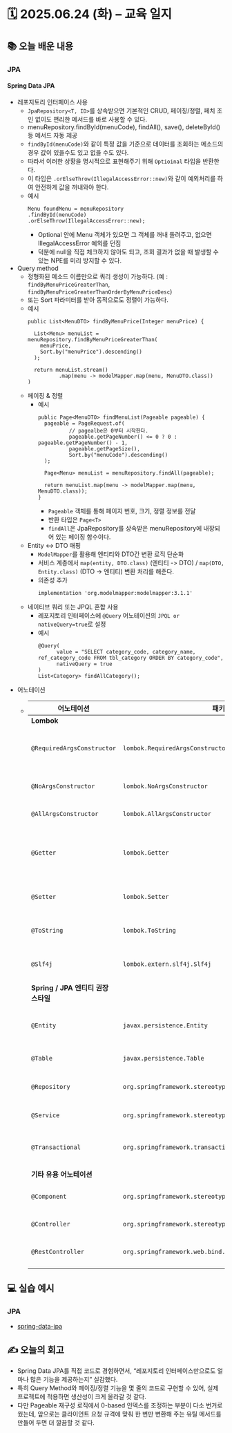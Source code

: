 # 🗓️ 2025.06.24 (화) – 교육 일지

## 📚 오늘 배운 내용
### JPA
#### Spring Data JPA
- 레포지토리 인터페이스 사용
  - `JpaRepository<T, ID>`를 상속받으면 기본적인 CRUD, 페이징/정렬, 페치 조인 없이도 편리한 메서드를 바로 사용할 수 있다.
  - menuRepository.findById(menuCode), findAll(), save(), deleteById() 등 메서드 자동 제공
  - `findById(menuCode)`와 같이 특정 값을 기준으로 데이터를 조회하는 메소드의 경우 값이 있을수도 있고 없을 수도 있다.
  - 따라서 이러한 상황을 명시적으로 표현해주기 위해 `Optioinal` 타입을 반환한다.
  - 이 타입은 `.orElseThrow(IllegalAccessError::new)`와 같이 예외처리를 하여 안전하게 값을 꺼내와야 한다.
  - 예시
    ```
    Menu foundMenu = menuRepository
    .findById(menuCode)
    .orElseThrow(IllegalAccessError::new);
    ```
    - Optional 안에 Menu 객체가 있으면 그 객체를 꺼내 돌려주고, 없으면 IllegalAccessError 예외를 던짐
    - 덕분에 null을 직접 체크하지 않아도 되고, 조회 결과가 없을 때 발생할 수 있는 NPE를 미리 방지할 수 있다.
- Query method
  - 정형화된 메소드 이름만으로 쿼리 생성이 가능하다. (예 : `findByMenuPriceGreaterThan`, `findByMenuPriceGreaterThanOrderByMenuPriceDesc`)
  - 또는 Sort 파라미터를 받아 동적으로도 정렬이 가능하다.
  - 예시
    ```
    public List<MenuDTO> findByMenuPrice(Integer menuPrice) {

      List<Menu> menuList = menuRepository.findByMenuPriceGreaterThan(
        menuPrice,
        Sort.by("menuPrice").descending()
      );

      return menuList.stream()
              .map(menu -> modelMapper.map(menu, MenuDTO.class))
    ) 
    ```
  - 페이징 & 정렬
    - 예시
      ```
      public Page<MenuDTO> findMenuList(Pageable pageable) {
        pageable = PageRequest.of(
                // pagealbe은 0부터 시작한다.
                pageable.getPageNumber() <= 0 ? 0 : pageable.getPageNumber() - 1,
                pageable.getPageSize(),
                Sort.by("menuCode").descending()
        );

        Page<Menu> menuList = menuRepository.findAll(pageable);

        return menuList.map(menu -> modelMapper.map(menu, MenuDTO.class));
      }
      ```
      - `Pageable` 객체를 통해 페이지 번호, 크기, 정렬 정보를 전달
      - 반환 타입은 `Page<T>`
      - `findAll`은 JpaRepository를 상속받은 menuRepository에 내장되어 있는 페이징 함수이다.
  - Entity <-> DTO 매핑
    - `ModelMapper`를 활용해 엔티티와 DTO간 변환 로직 단순화
    - 서비스 계층에서 `map(entity, DTO.class)` (엔티티 -> DTO) / `map(DTO, Entity.class)` (DTO -> 엔티티) 변환 처리를 해준다.
    - 의존성 추가
      ```
      implementation 'org.modelmapper:modelmapper:3.1.1'
      ```
  - 네이티브 쿼리 또는 JPQL 혼합 사용
    - 레포지토리 인터페이스에 `@Query` 어노테이션의 `JPQL or nativeQuery=true`로 설정
    - 예시
      ```
      @Query(
            value = "SELECT category_code, category_name, ref_category_code FROM tbl_category ORDER BY category_code",
            nativeQuery = true
      )
      List<Category> findAllCategory();
      ```
- 어노테이션
  - | 어노테이션                       | 패키지                                                        | 용도                                                      | 주요 옵션·주의사항                                                                            |
    | --------------------------- | ---------------------------------------------------------- | ------------------------------------------------------- | ------------------------------------------------------------------------------------- |
    | **Lombok**                  |                                                            |                                                         |                                                                                       |
    | `@RequiredArgsConstructor`  | `lombok.RequiredArgsConstructor`                           | `final` 또는 `@NonNull` 필드만을 인자로 받는 생성자를 자동 생성            | - DI용 `final` 필드 주입 시 간결<br/>- `static`·`transient` 필드는 제외                            |
    | `@NoArgsConstructor`        | `lombok.NoArgsConstructor`                                 | 매개변수 없는 기본 생성자 생성                                       | - `access` 옵션 가능 (`PUBLIC`, `PROTECTED`, `PRIVATE`)<br/>- JPA 엔티티에선 `PROTECTED` 권장    |
    | `@AllArgsConstructor`       | `lombok.AllArgsConstructor`                                | 모든 필드를 인자로 받는 생성자 생성                                    | - DTO 등에 유용하지만, 엔티티에는 과도한 생성자 생성 지양                                                   |
    | `@Getter`                   | `lombok.Getter`                                            | 모든 필드에 대한 getter 메서드 생성                                 | - 클래스 레벨 적용 시 모든 필드에 적용<br/>- 필요 없는 필드는 `@Getter(onMethod_={...})` 등으로 개별 제어 가능       |
    | `@Setter`                   | `lombok.Setter`                                            | 모든 필드에 대한 setter 메서드 생성                                 | - 변경 가능한 객체가 되므로 엔티티에는 지양<br/>- DTO나 빌더 패턴에서만 사용 권장                                   |
    | `@ToString`                 | `lombok.ToString`                                          | `toString()` 메서드 자동 생성                                  | - 연관관계(컬렉션 등) 필드는 순환참조 주의 → `exclude` 옵션으로 필드 제외                                      |
    | `@Slf4j`                    | `lombok.extern.slf4j.Slf4j`                                | `private static final org.slf4j.Logger log` 필드 자동 생성    | - 클래스 내 어디서나 `log.info()`, `log.error()` 등 바로 사용 가능                                   |
    | **Spring / JPA 엔티티 권장 스타일** |                                                            |                                                         |                                                                                       |
    | `@Entity`                   | `javax.persistence.Entity`                                 | JPA 엔티티 표시                                              | - 반드시 기본 생성자 필요 (`protected` 권장)<br/>- `@NoArgsConstructor(access = PROTECTED)` 함께 사용 |
    | `@Table`                    | `javax.persistence.Table`                                  | 매핑 테이블 정보 지정 (`name`, `schema`)                         | - 스키마나 복합 유니크 제약조건 등을 함께 정의할 때 사용                                                     |
    | `@Repository`               | `org.springframework.stereotype.Repository`                | DAO 계층 컴포넌트 표시 & 예외 변환                                  | - 예외를 `DataAccessException` 계층으로 변환<br/>- 스캔 시 레포지토리로 인지                              |
    | `@Service`                  | `org.springframework.stereotype.Service`                   | 비즈니스 로직 컴포넌트 표시                                         | - 트랜잭션 적용 대상 클래스에 주로 사용                                                               |
    | `@Transactional`            | `org.springframework.transaction.annotation.Transactional` | 트랜잭션 경계 설정 (`readOnly`, `propagation`, `rollbackFor` 등) | - 가급적 서비스 계층에 선언<br/>- 읽기 전용엔 `readOnly=true` 설정 권장                                   |
    | **기타 유용 어노테이션**             |                                                            |                                                         |                                                                                       |
    | `@Component`                | `org.springframework.stereotype.Component`                 | 일반 컴포넌트 표준 어노테이션                                        | - 특화된 `@Service`·`@Repository`·`@Controller` 대신 사용 가능                                 |
    | `@Controller`               | `org.springframework.stereotype.Controller`                | MVC 컨트롤러 표시                                             | - REST API엔 `@RestController` 권장                                                      |
    | `@RestController`           | `org.springframework.web.bind.annotation.RestController`   | `@Controller` + `@ResponseBody` 일괄 처리                   | - JSON/XML 응답 컨트롤러 작성 시 사용                                                            |
  

## 💻 실습 예시
### JPA
- [spring-data-jpa](../../JPA/chapter06-spring-data-jpa)

## ✍️ 오늘의 회고
- Spring Data JPA를 직접 코드로 경험하면서, “레포지토리 인터페이스만으로도 얼마나 많은 기능을 제공하는지” 실감했다.
- 특히 Query Method와 페이징/정렬 기능을 몇 줄의 코드로 구현할 수 있어, 실제 프로젝트에 적용하면 생산성이 크게 올라갈 것 같다.
- 다만 Pageable 재구성 로직에서 0-based 인덱스를 조정하는 부분이 다소 번거로웠는데, 앞으로는 클라이언트 요청 규격에 맞춰 한 번만 변환해 주는 유틸 메서드를 만들어 두면 더 깔끔할 것 같다.
